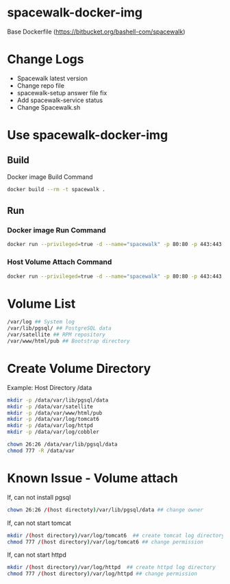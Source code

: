 # spacewalk-docker-img

Base Dockerfile (https://bitbucket.org/bashell-com/spacewalk)

# Change Logs
  - Spacewalk latest version
  - Change repo file
  - spacewalk-setup answer file fix
  - Add spacewalk-service status 
  - Change Spacewalk.sh

# Use spacewalk-docker-img 

## Build
Docker image Build Command
~~~bash
docker build --rm -t spacewalk .
~~~

## Run
### Docker image Run Command
~~~bash
docker run --privileged=true -d --name="spacewalk" -p 80:80 -p 443:443 spacewalk
~~~

### Host Volume Attach Command
~~~bash
docker run --privileged=true -d --name="spacewalk" -p 80:80 -p 443:443 -v /data/var/log:/var/log -v /data/var/lib/pgsql/data:/var/lib/pgsql/data -v /data/var/satellite:/var/satellite -v /data/var/www/html/pub:/var/www/html/pub spacewalk
~~~

# Volume List 
~~~bash
/var/log ## System log
/var/lib/pgsql/ ## PostgreSQL data
/var/satellite ## RPM repository
/var/www/html/pub ## Bootstrap directory
~~~

# Create Volume Directory
Example: Host Directory /data
~~~bash
mkdir -p /data/var/lib/pgsql/data
mkdir -p /data/var/satellite
mkdir -p /data/var/www/html/pub
mkdir -p /data/var/log/tomcat6
mkdir -p /data/var/log/httpd
mkdir -p /data/var/log/cobbler

chown 26:26 /data/var/lib/pgsql/data
chmod 777 -R /data/var
~~~

# Known Issue - Volume attach
If, can not install pgsql
~~~bash
chown 26:26 /(host directoty)/var/lib/pgsql/data ## change owner
~~~

If, can not start tomcat
~~~bash
mkdir /(host directory)/var/log/tomcat6  ## create tomcat log directory 
chmod 777 /(host directory)/var/log/tomcat6 ## change permission
~~~

If, can not start httpd
~~~bash
mkdir /(host directory)/var/log/httpd  ## create httpd log directory
chmod 777 /(host directory)/var/log/httpd ## change permission
~~~
